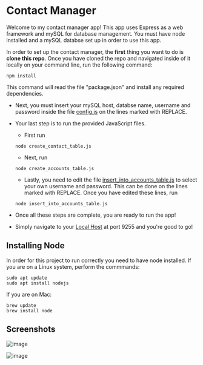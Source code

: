 # Contact Manager
Welcome to my contact manager app!  This app uses Express as a web framework and mySQL for database management.  You must have node installed and a mySQL databse set up in order to use this app.

In order to set up the contact manager, the **first** thing you want to do is **clone this repo**.
Once you have cloned the repo and navigated inside of it locally on your command line, run the following command:
```
npm install
```
This command will read the file "package.json" and install any required dependencies.

- Next, you must insert your mySQL host, databse name, username and password inside the file [config.js](config.js) on the lines marked with REPLACE.

- Your last step is to run the provided JavaScript files.
  - First run 
   ```
   node create_contact_table.js
   ```
   - Next, run
  ``` 
  node create_accounts_table.js
  ```
   - Lastly, you need to edit the file [insert_into_accounts_table.js](insert_into_accounts_table.js) to select your own username and password.  This can be done on the lines marked with REPLACE.  Once you have edited these lines, run
  ```
  node insert_into_accounts_table.js
  ```
- Once all these steps are complete, you are ready to run the app!

- Simply navigate to your [Local Host](https://localhost:9255) at port 9255 and you're good to go!

## Installing Node
In order for this project to run correctly you need to have node installed.
If you are on a Linux system, perform the commmands:
```
sudo apt update
sudo apt install nodejs
```

If you are on Mac:
```
brew update
brew install node
```

## Screenshots
![image](https://github.com/gabe-campos/Contact-Manager/assets/91922397/146aa6a0-43b7-46c6-bdf0-36c30c49a96e)

![image](https://github.com/gabe-campos/Contact-Manager/assets/91922397/68bff23e-e8d8-4004-8837-4ff179e8b626)



